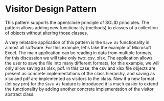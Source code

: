 # Visitor Design Pattern

This pattern supports the open/close principle of SOLID principles. The pattern allows adding new functionality (methods) to classes of a collection of objects without altering those classes.


A very relatable application of this pattern is the `Save As` functionality in almost all software. For this example, let's take the example of Microsoft Excel. The main application can be reading in data from multiple formats, for this discussion we will take only two: csv, xlsx. The application allows the user to save the file into many different formats, for this example, we will only allow saving as xlsx, pdf. In this case, the csv and xlsx file objects are present as concrete implementations of the class hierarchy, and saving as xlsx and pdf are implemented as visitors to the class. Now if a new format (let say prn) for the `Save As` feature is introduced it is much easier to extend the functionality by adding another concrete implementation of the visitor abstract class.

